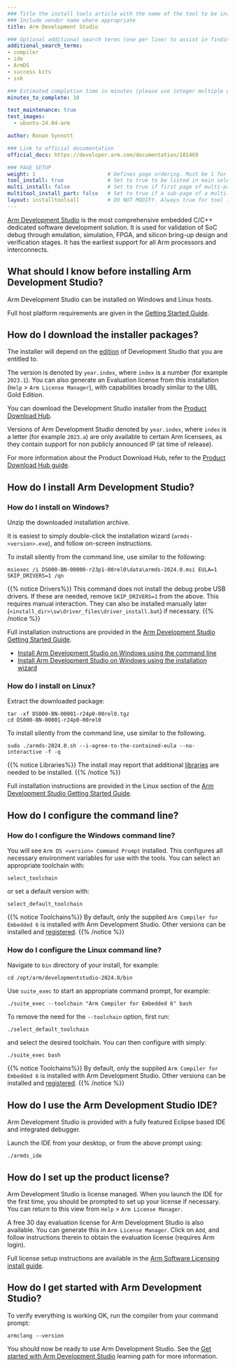 ```yaml
---
### Title the install tools article with the name of the tool to be installed
### Include vendor name where appropriate
title: Arm Development Studio

### Optional additional search terms (one per line) to assist in finding the article
additional_search_terms:
- compiler
- ide
- ArmDS
- success kits
- ssk

### Estimated completion time in minutes (please use integer multiple of 5)
minutes_to_complete: 10

test_maintenance: true
test_images:
  - ubuntu-24.04-arm

author: Ronan Synnott

### Link to official documentation
official_docs: https://developer.arm.com/documentation/101469

### PAGE SETUP
weight: 1                       # Defines page ordering. Must be 1 for first (or only) page.
tool_install: true              # Set to true to be listed in main selection page, else false
multi_install: false            # Set to true if first page of multi-page article, else false
multitool_install_part: false   # Set to true if a sub-page of a multi-page article, else false
layout: installtoolsall         # DO NOT MODIFY. Always true for tool install articles
---
```

[Arm Development Studio](https://developer.arm.com/Tools%20and%20Software/Arm%20Development%20Studio) is the most comprehensive embedded C/C++ dedicated software development solution. It is used for validation of SoC debug through emulation, simulation, FPGA, and silicon bring-up design and verification stages. It has the earliest support for all Arm processors and interconnects.

## What should I know before installing Arm Development Studio?

Arm Development Studio can be installed on Windows and Linux hosts.

Full host platform requirements are given in the [Getting Started Guide](https://developer.arm.com/documentation/101469/latest/Installing-and-configuring-Arm-Development-Studio/Hardware-and-host-platform-requirements).

## How do I download the installer packages?

The installer will depend on the [edition](https://developer.arm.com/Tools%20and%20Software/Arm%20Development%20Studio#Editions) of Development Studio that you are entitled to.

The version is denoted by `year.index`, where `index` is a number (for example `2023.1`). You can also generate an Evaluation license from this installation (`Help` > `Arm License Manager`), with capabilities broadly similar to the UBL Gold Edition.

You can download the Development Studio installer from the [Product Download Hub](https://developer.arm.com/downloads/view/DS000B).

Versions of Arm Development Studio denoted by `year.index`, where `index` is a letter (for example `2023.a`) are only available to certain Arm licensees, as they contain support for non publicly announced IP (at time of release).

For more information about the Product Download Hub, refer to the [Product Download Hub guide](/install-guides/pdh/).

## How do I install Arm Development Studio?

### How do I install on Windows?

Unzip the downloaded installation archive.

It is easiest to simply double-click the installation wizard (`armds-<version>.exe`), and follow on-screen instructions.

To install silently from the command line, use similar to the following:
```command
msiexec /i DS000-BN-00000-r23p1-00rel0\data\armds-2024.0.msi EULA=1 SKIP_DRIVERS=1 /qn
```
{{% notice  Drivers%}}
This command does not install the debug probe USB drivers. If these are needed, remove `SKIP_DRIVERS=1` from the above. This requires manual interaction. They can also be installed manually later (`<install_dir>\sw\driver_files\driver_install.bat`) if necessary.
{{% /notice %}}

Full installation instructions are provided in the [Arm Development Studio Getting Started Guide](https://developer.arm.com/documentation/101469/).
* [Install Arm Development Studio on Windows using the command line](https://developer.arm.com/documentation/101469/2024-0/Installing-and-configuring-Arm-Development-Studio/Install-Arm-Development-Studio-on-Windows-using-the-command-line)
* [Install Arm Development Studio on Windows using the installation wizard](https://developer.arm.com/documentation/101469/latest/Installing-and-configuring-Arm-Development-Studio/Install-Arm-Development-Studio-on-Windows-using-the-installation-wizard)

### How do I install on Linux?

Extract the downloaded package:
```command
tar -xf DS000-BN-00001-r24p0-00rel0.tgz
cd DS000-BN-00001-r24p0-00rel0
```
To install silently from the command line, use similar to the following.
```command
sudo ./armds-2024.0.sh --i-agree-to-the-contained-eula --no-interactive -f -q
```
{{% notice Libraries%}}
The install may report that additional [libraries](https://developer.arm.com/documentation/101469/latest/Installing-and-configuring-Arm-Development-Studio/Additional-Linux-libraries) are needed to be installed.
{{% /notice %}}

Full installation instructions are provided in the Linux section of the [Arm Development Studio Getting Started Guide](https://developer.arm.com/documentation/101469/latest/Installing-and-configuring-Arm-Development-Studio/Installing-on-Linux).

## How do I configure the command line?

### How do I configure the Windows command line?

You will see `Arm DS <version> Command Prompt` installed. This configures all necessary environment variables for use with the tools. You can select an appropriate toolchain with:
```command
select_toolchain
```
or set a default version with:
```command
select_default_toolchain
```
{{% notice  Toolchains%}}
By default, only the supplied `Arm Compiler for Embedded 6` is installed with Arm Development Studio. Other versions can be installed and [registered](https://developer.arm.com/documentation/101469/latest/Installing-and-configuring-Arm-Development-Studio/Register-a-compiler-toolchain).
{{% /notice %}}

### How do I configure the Linux command line?

Navigate to `bin` directory of your install, for example:
```command
cd /opt/arm/developmentstudio-2024.0/bin
```
Use `suite_exec` to start an appropriate command prompt, for example:
```command
./suite_exec --toolchain "Arm Compiler for Embedded 6" bash
```
To remove the need for the `--toolchain` option, first run:
```command
./select_default_toolchain
```
and select the desired toolchain. You can then configure with simply:
```command
./suite_exec bash
```
{{% notice  Toolchains%}}
By default, only the supplied `Arm Compiler for Embedded 6` is installed with Arm Development Studio. Other versions can be installed and [registered](https://developer.arm.com/documentation/101469/latest/Installing-and-configuring-Arm-Development-Studio/Register-a-compiler-toolchain).
{{% /notice %}}

## How do I use the Arm Development Studio IDE?

Arm Development Studio is provided with a fully featured Eclipse based IDE and integrated debugger.

Launch the IDE from your desktop, or from the above prompt using:
```command
./armds_ide
```

## How do I set up the product license?

Arm Development Studio is license managed. When you launch the IDE for the first time, you should be prompted to set up your license if necessary. You can return to this view from `Help` > `Arm License Manager`.

A free 30 day evaluation license for Arm Development Studio is also available. You can generate this in `Arm License Manager`. Click on `Add`, and follow instructions therein to obtain the evaluation license (requires Arm login).

Full license setup instructions are available in the [Arm Software Licensing install guide](/install-guides/license/).

## How do I get started with Arm Development Studio?

To verify everything is working OK, run the compiler from your command prompt:
```command
armclang --version
```
You should now be ready to use Arm Development Studio. See the [Get started with Arm Development Studio](/learning-paths/embedded-and-microcontrollers/armds/) learning path for more information.
